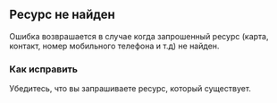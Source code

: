 ## Ресурс не найден
Ошибка возврашается в случае когда запрошенный ресурс (карта, контакт, номер мобильного телефона и т.д) не найден.

### Как исправить
Убедитесь, что вы запрашиваете ресурс, который существует.
